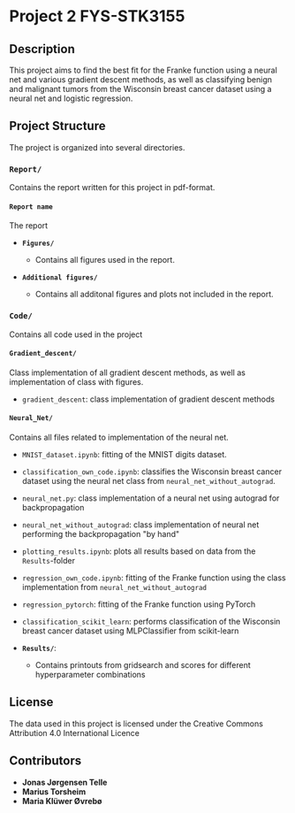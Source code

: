# Project 2 FYS-STK3155

## Description
This project aims to find the best fit for the Franke function using a neural net and various gradient descent methods, as well as classifying benign and malignant tumors from the Wisconsin breast cancer dataset using a neural net and logistic regression.

## Project Structure
The project is organized into several directories.

### `Report/`
Contains the report written for this project in pdf-format.

#### `Report name`
The report

- **`Figures/`**
  - Contains all figures used in the report.

- **`Additional figures/`**
  - Contains all additonal figures and plots not included in the report.

### `Code/`
Contains all code used in the project

#### `Gradient_descent/`
Class implementation of all gradient descent methods, as well as implementation of class with figures.
- `gradient_descent`: class implementation of gradient descent methods

#### `Neural_Net/`
Contains all files related to implementation of the neural net.
- `MNIST_dataset.ipynb`: fitting of the MNIST digits dataset.
- `classification_own_code.ipynb`: classifies the Wisconsin breast cancer dataset using the neural net class from `neural_net_without_autograd`.
- `neural_net.py`: class implementation of a neural net using autograd for backpropagation
- `neural_net_without_autograd`: class implementation of neural net performing the backpropagation "by hand"
- `plotting_results.ipynb`: plots all results based on data from the `Results`-folder
- `regression_own_code.ipynb`: fitting of the Franke function using the class implementation from `neural_net_without_autograd`
- `regression_pytorch`: fitting of the Franke function using PyTorch
- `classification_scikit_learn`: performs classification of the Wisconsin breast cancer dataset using MLPClassifier from scikit-learn

- **`Results/`**:
  - Contains printouts from gridsearch and scores for different hyperparameter combinations

## License

The data used in this project is licensed under the Creative Commons Attribution 4.0 International Licence

## Contributors
- **Jonas Jørgensen Telle**
- **Marius Torsheim**
- **Maria Klüwer Øvrebø**
